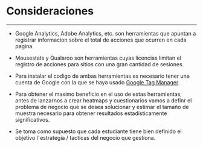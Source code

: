 # Consideraciones
---
- Google Analytics, Adobe Analytics, etc. son herramientas que apuntan a registrar informacion sobre el total de acciones que ocurren en cada pagina.

- Mousestats y Qualaroo son herramientas cuyas licencias limitan el registro de acciones para sitios con una gran cantidad de sesiones.

- Para instalar el codigo de ambas herramientas es necesario tener una cuenta de Google con la que se haya usado [Google Tag Manager](https://tagmanager.google.com).

- Para obtener el maximo beneficio en el uso de estas herramientas, antes de lanzarnos a crear heatmaps y cuestionarios vamos a definr el problema de negocio que se desea solucionar y estimar el tamaño de muestra necesario para obtener resultados estadísticamente significativos.

- Se toma como supuesto que cada estudiante tiene bien definido el objetivo / estrategia / tacticas del negocio que gestiona.
